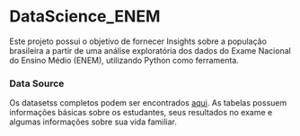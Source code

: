 # DataScience_ENEM
Este projeto possui o objetivo de fornecer Insights sobre a população brasileira a partir de uma análise exploratória dos dados do Exame Nacional do Ensino Médio (ENEM), utilizando Python como ferramenta.

### Data Source
Os datasetss completos podem ser encontrados [aqui](https://www.gov.br/inep/pt-br/acesso-a-informacao/dados-abertos/microdados/enem). As tabelas possuem informações básicas sobre os estudantes, seus resultados no exame e algumas informações sobre sua vida familiar.

###



